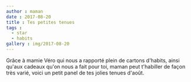 ```yaml
---
author : maman
date : 2017-08-20
title : Tes petites tenues
tags : 
  - star
  - habits
gallery : img/2017-08-20
---
```


Grâce à mamie Véro qui nous a rapporté plein de cartons d'habits, ainsi qu'aux cadeaux qu'on nous a fait pour toi, maman peut t'habiller de façon très varié, voici un petit panel de tes jolies tenues d'août.